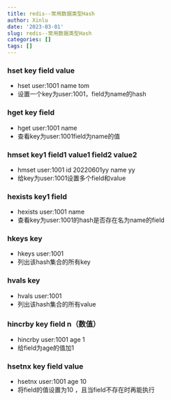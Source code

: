 ```yaml
---
title: redis--常用数据类型Hash
author: Xinlu
date: '2023-03-01'
slug: redis--常用数据类型Hash
categories: []
tags: []
---
```




### hset key field value

- hset user:1001 name tom
- 设置一个key为user:1001，field为name的hash



### hget  key  field

- hget user:1001 name
- 查看key为user:1001field为name的值



### hmset  key1  field1  value1  field2  value2

- hmset  user:1001  id  20220601yy  name  yy
- 给key为user:1001设置多个field和value



### hexists  key1  field 

- hexists  user:1001 name
- 查看key为user:1001的hash是否存在名为name的field



###  hkeys key

- hkeys user:1001
- 列出该hash集合的所有key



### hvals key

- hvals  user:1001 
- 列出该hash集合的所有value



### hincrby  key  field  n（数值）

- hincrby user:1001 age 1
- 给field为age的值加1



### hsetnx   key   field   value

- hsetnx  user:1001 age 10
- 将field的值设置为10 ，且当field不存在时再能执行
